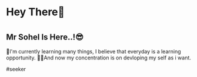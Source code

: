 # Hey There👋
#
Mr Sohel Is Here..!😎
- 
🌱I'm currently learning  many things, I believe that everyday is a learning opportunity.
✍🏻And now my concentration is on devloping my self as i want.

#seeker





